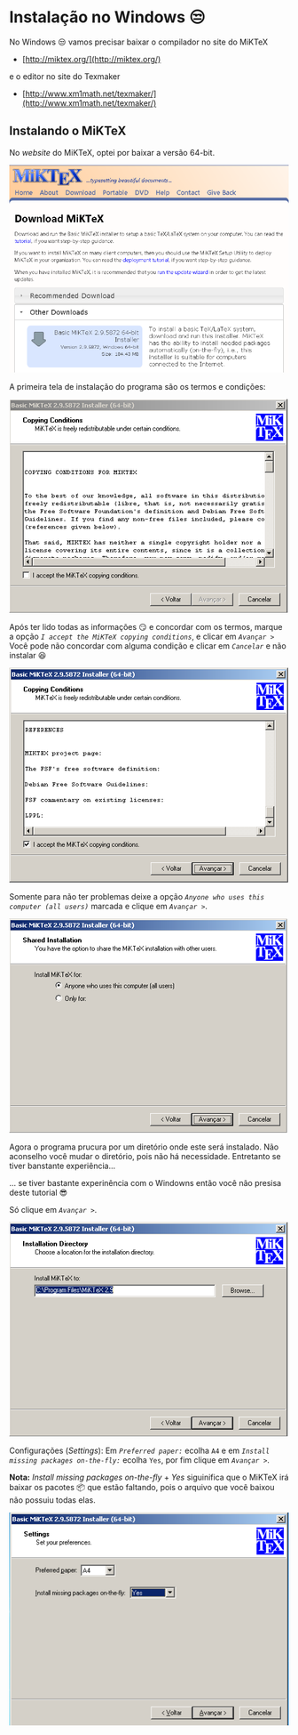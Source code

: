 # Instalação no Windows :unamused:

No Windows :unamused: vamos precisar baixar o compilador no site do MiKTeX

* [http://miktex.org/](http://miktex.org/)

e o editor no site do Texmaker

* [http://www.xm1math.net/texmaker/](http://www.xm1math.net/texmaker/)

## Instalando o MiKTeX

No *website* do MiKTeX, optei por baixar a versão 64-bit.

![img1](https://github.com/RafaelDexter/semanadafisica/blob/master/img/miktex/01.PNG)

A primeira tela de instalação do programa são os termos e condições:

![img2](https://github.com/RafaelDexter/semanadafisica/blob/master/img/miktex/02.PNG)

Após ter lido todas as informações :smirk: e concordar com os termos, marque a opção
*`I accept the MiKTeX copying conditions`*, e clicar em *`Avançar >`* Você pode não
concordar com alguma condição e clicar em *`Cancelar`* e não instalar :laughing: 

![img3](https://github.com/RafaelDexter/semanadafisica/blob/master/img/miktex/03.PNG)

Somente para não ter problemas deixe a opção *`Anyone who uses this computer (all users)`*
marcada e clique em *`Avançar >`*.

![img4](https://github.com/RafaelDexter/semanadafisica/blob/master/img/miktex/04.PNG)

Agora o programa prucura por um diretório onde este será instalado. Não aconselho
você mudar o diretório, pois não há necessidade. Entretanto se tiver banstante
experiência... 

... se tiver bastante experinência com o Windowns então você não presisa deste
tutorial :sunglasses:

Só clique em *`Avançar >`*.

![img5](https://github.com/RafaelDexter/semanadafisica/blob/master/img/miktex/05.PNG)

Configurações (*Settings*): Em *`Preferred paper:`* ecolha `A4` e em *`Install missing packages on-the-fly:`* ecolha `Yes`, por fim clique em *`Avançar >`*.

**Nota:** *Install missing packages on-the-fly* + *Yes* siguinifica que o MiKTeX
irá baixar os pacotes :package: que estão faltando, pois o arquivo que você baixou
não possuiu todas elas.

![img6](https://github.com/RafaelDexter/semanadafisica/blob/master/img/miktex/06.PNG)
